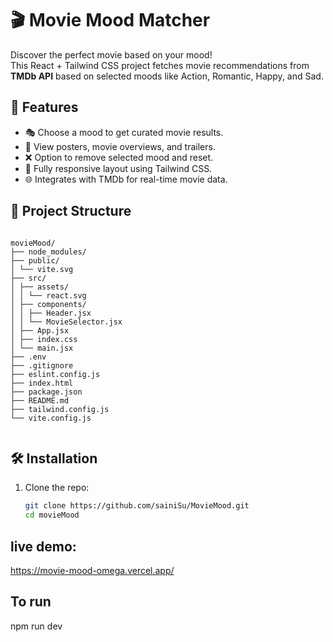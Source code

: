 # 🎬 Movie Mood Matcher

Discover the perfect movie based on your mood!  
This React + Tailwind CSS project fetches movie recommendations from **TMDb API** based on selected moods like Action, Romantic, Happy, and Sad.

## 🚀 Features

- 🎭 Choose a mood to get curated movie results.
- 🎥 View posters, movie overviews, and trailers.
- ❌ Option to remove selected mood and reset.
- 📱 Fully responsive layout using Tailwind CSS.
- 🌐 Integrates with TMDb for real-time movie data.

## 📁 Project Structure


<pre><code>
movieMood/
├── node_modules/
├── public/
│ └── vite.svg
├── src/
│ ├── assets/
│ │ └── react.svg
│ ├── components/
│ │ ├── Header.jsx
│ │ └── MovieSelector.jsx
│ ├── App.jsx
│ ├── index.css
│ └── main.jsx
├── .env
├── .gitignore
├── eslint.config.js
├── index.html
├── package.json
├── README.md
├── tailwind.config.js
└── vite.config.js

</code></pre>


## 🛠️ Installation

1. Clone the repo:
   ```bash
   git clone https://github.com/sainiSu/MovieMood.git
   cd movieMood


## live demo: 
https://movie-mood-omega.vercel.app/


## To run

npm run dev
